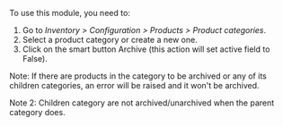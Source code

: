 To use this module, you need to:

1.  Go to *Inventory \> Configuration \> Products \> Product
    categories*.
2.  Select a product category or create a new one.
3.  Click on the smart button Archive (this action will set active field
    to False).

Note: If there are products in the category to be archived or any of its
children categories, an error will be raised and it won't be archived.

Note 2: Children category are not archived/unarchived when the parent
category does.
